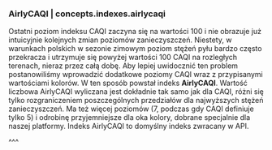 ### AirlyCAQI | concepts.indexes.airlycaqi

Ostatni poziom indeksu CAQI zaczyna się na wartości 100 i nie obrazuje już intuicyjnie kolejnych zmian poziomów zanieczyszczeń. Niestety, w warunkach polskich w sezonie zimowym poziom stężeń pyłu bardzo często przekracza i utrzymuje się powyżej wartości 100 CAQI na rozległych terenach, nieraz przez całą dobę. Aby lepiej uwidocznić ten problem postanowiliśmy wprowadzić dodatkowe poziomy CAQI wraz z przypisanymi wartościami kolorów. W ten sposób powstał indeks **AirlyCAQI**. Wartość liczbowa AirlyCAQI wyliczana jest dokładnie tak samo jak dla CAQI, różni się tylko rozgraniczeniem poszczególnych przedziałów dla najwyższych stężeń zanieczyszczeń. Ma też więcej poziomów (7, podczas gdy CAQI definiuje tylko 5) i odrobinę przyjemniejsze dla oka kolory, dobrane specjalnie dla naszej platformy. Indeks AirlyCAQI to domyślny indeks zwracany w API.

^^^
